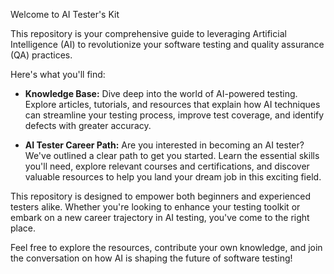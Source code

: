 Welcome to AI Tester's Kit 

This repository is your comprehensive guide to leveraging Artificial Intelligence (AI) to revolutionize your software testing and quality assurance (QA) practices. 

Here's what you'll find:

* **Knowledge Base:** Dive deep into the world of AI-powered testing. Explore articles, tutorials, and resources that explain how AI techniques can streamline your testing process, improve test coverage, and identify defects with greater accuracy. 

* **AI Tester Career Path:**  Are you interested in becoming an AI tester? We've outlined a clear path to get you started. Learn the essential skills you'll need, explore relevant courses and certifications, and discover valuable resources to help you land your dream job in this exciting field.

This repository is designed to empower both beginners and experienced testers alike. Whether you're looking to enhance your testing toolkit or embark on a new career trajectory in AI testing, you've come to the right place.

Feel free to explore the resources, contribute your own knowledge, and join the conversation on how AI is shaping the future of software testing!
